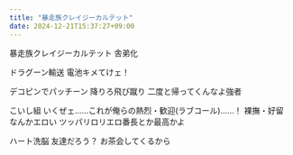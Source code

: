 ```yaml
---
title: "暴走族クレイジーカルテット"
date: 2024-12-21T15:37:27+09:00
---
```

暴走族クレイジーカルテット
舎弟化

ドラグーン輸送
電池キメてけェ！

デコピンでパッチーン
降りろ飛び蹴り
二度と帰ってくんなよ強者

こいし組
いくぜェ……これが俺らの熱烈・歓迎(ラブコール)……！
裸撫・好留
なんかエロい
ツッパリロリエロ番長とか最高かよ

ハート洗脳
友達だろう？
お茶会してくるから
